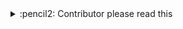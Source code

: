 <!-- markdownlint-disable MD033 MD041 -->
<details>
<summary>
:pencil2: Contributor please read this
</summary>

By default the command suggestion will generate a file named based on your commit. That's generally ok as long as you add the file to your commit. Someone can reorganize it later.

:warning: The command is written for posix shells. You can copy the contents of each `perl` command excluding the outer `'` marks and dropping any `'"`/`"'` quotation mark pairs into a file and then run `perl file.pl` from the root of the repository to run the code. Alternatively, you can manually insert the items...

If the listed items are:

-   ... **misspelled**, then please _correct_ them instead of using the command.
-   ... _names_, please add them to `.github/actions/spelling/allow/names.txt`.
-   ... APIs, you can add them to a file in `.github/actions/spelling/allow/`.
-   ... just things you're using, please add them to an appropriate file in `.github/actions/spelling/expect/`.
-   ... tokens you only need in one place and shouldn't _generally be used_, you can add an item in an appropriate file in `.github/actions/spelling/patterns/`.

See the `README.md` in each directory for more information.

:microscope: You can test your commits **without** _appending_ to a PR by creating a new branch with that extra change and pushing it to your fork. The [check-spelling](https://github.com/marketplace/actions/check-spelling) action will run in response to your **push** -- it doesn't require an open pull request. By using such a branch, you can limit the number of typos your peers see you make. :wink:

<details><summary>:clamp: If you see a bunch of garbage</summary>

If it relates to a ...

<details><summary>well-formed pattern</summary>

See if there's a [pattern](https://github.com/check-spelling/check-spelling/wiki/Configuration-Examples:-patterns) that would match it.

If not, try writing one and adding it to a `patterns/{file}.txt`.

Patterns are Perl 5 Regular Expressions - you can [test](https://www.regexplanet.com/advanced/perl/) yours before committing to verify it will match your lines.

Note that patterns can't match multiline strings.

</details>
<details><summary>binary-ish string</summary>

Please add a file path to the `excludes.txt` file instead of just accepting the garbage.

File paths are Perl 5 Regular Expressions - you can [test](https://www.regexplanet.com/advanced/perl/) yours before committing to verify it will match your files.

`^` refers to the file's path from the root of the repository, so `^README\.md$` would exclude [README.md](../tree/HEAD/README.md) (on whichever branch you're using).

</details>

</details>

</details>
